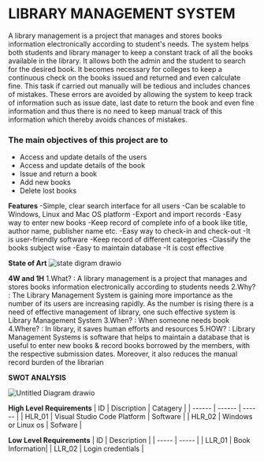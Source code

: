 # LIBRARY MANAGEMENT SYSTEM

A library management is a project that manages and stores books information electronically according to student&#39;s needs. The system helps both students and library manager to keep a constant track of all the books available in the library. It allows both the admin and the student to search for the desired book. It becomes necessary for colleges to keep a continuous check on the books issued and returned and even calculate fine. This task if carried out manually will be tedious and includes chances of mistakes. These errors are avoided by allowing the system to keep track of information such as issue date, last date to return the book and even fine information and thus there is no need to keep manual track of this information which thereby avoids chances of mistakes.


### The main objectives of this project are to
 - Access and update details of the users
 - Access and update details of the book
 - Issue and return a book
 - Add new books
 - Delete lost books


**Features**
 -Simple, clear search interface for all users
 -Can be scalable to Windows, Linux and Mac OS platform
 -Export and import records
 -Easy way to enter new books
 -Keep record of complete info of a book like title, author name, publisher name etc.
 -Easy way to check-in and check-out
 -It is user-friendly software
 -Keep record of different categories
 -Classify the books subject wise
 -Easy to maintain database
 -It is cost effective


**State of Art**
![state digram drawio](https://user-images.githubusercontent.com/94165024/143239033-7cfb5167-2708-489e-ba9b-655b89ecc117.png)


**4W and 1H**
 1.What? : A library management is a project that manages and stores books information electronically according to students needs
 2.Why? : The Library Management System is gaining more importance as the number of its users are increasing rapidly. As the number is rising there is a need of effective management of library, one such effective system is Library Management System
 3.When? : When someone needs book
 4.Where? : In library, it saves human efforts and resources
 5.HOW? : Library Management Systems is software that helps to maintain a database that is useful to enter new books &amp; record books borrowed by the members, with the respective submission dates. Moreover, it also reduces the manual record burden of the librarian


**SWOT ANALYSIS**

![Untitled Diagram drawio](https://user-images.githubusercontent.com/94165024/143191423-59d126cf-00ae-47ca-aec4-18bcb85fda6c.png)


**High Level Requirements**
| ID  | Discription | Catagery |
| ------ | ------ | ------ |
| HLR_01 | Visual Studio Code Platform | Software |
| HLR_02 | Windows or Linux os | Sofware |


**Low Level Requirements**
| ID | Description |
| ----- | ----- |
| LLR_01 | Book Information|
| LLR_02 | Login credentials |
